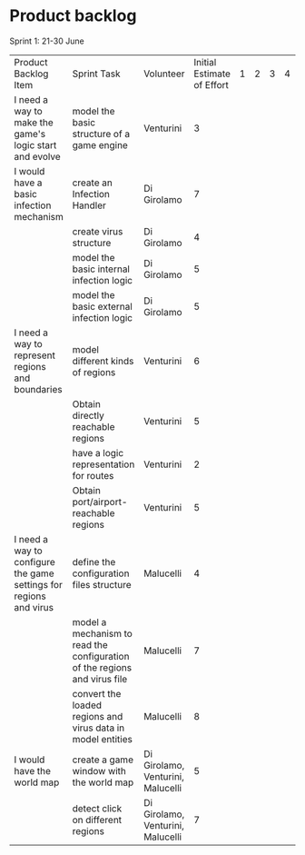 # Product backlog

Sprint 1: 21-30 June

||||||||||
|------|-------|------|------|------|------|------|------|------|
|Product Backlog Item |Sprint Task |Volunteer | Initial Estimate of Effort | 1 | 2 | 3 | 4 | 5 |
|I need a way to make the game's logic start and evolve|model the basic structure of a game engine|Venturini|3||||||
|I would have a basic infection mechanism|create an Infection Handler|Di Girolamo|7||||||
||create virus structure|Di Girolamo|4||||||
||model the basic internal infection logic|Di Girolamo|5||||||
||model the basic external infection logic|Di Girolamo|5||||||
|I need a way to represent regions and boundaries|model different kinds of regions|Venturini|6||||||
||Obtain directly reachable regions|Venturini|5||||||
||have a logic representation for routes|Venturini|2||||||
||Obtain port/airport-reachable regions|Venturini|5||||||
|I need a way to configure the game settings for regions and virus|define the configuration files structure|Malucelli|4||||||
||model a mechanism to read the configuration of the regions and virus file|Malucelli|7||||||
||convert the loaded regions and virus data in model entities|Malucelli|8||||||
|I would have the world map|create a game window with the world map|Di Girolamo, Venturini, Malucelli|5||||||
||detect click on different regions|Di Girolamo, Venturini, Malucelli|7||||||
